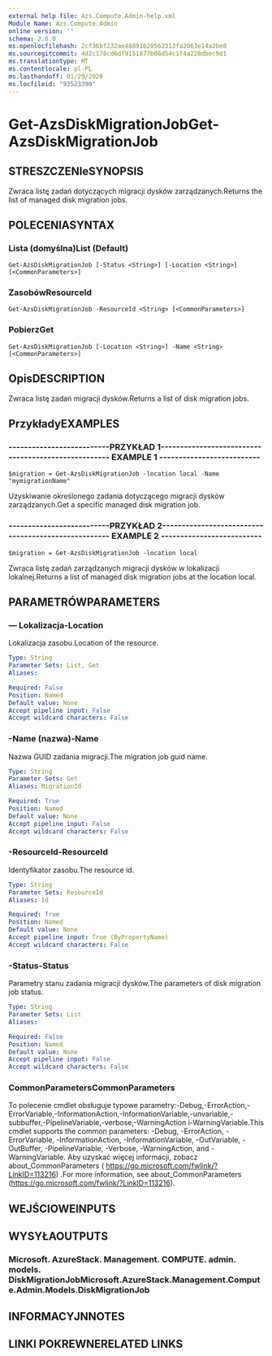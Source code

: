 ```yaml
---
external help file: Azs.Compute.Admin-help.xml
Module Name: Azs.Compute.Admin
online version: ''
schema: 2.0.0
ms.openlocfilehash: 2cf36bf232ae48891b28562313fa2063e14a2be8
ms.sourcegitcommit: 4d2c178cd6df9151877b08d54c1f4a228dbec9d1
ms.translationtype: MT
ms.contentlocale: pl-PL
ms.lasthandoff: 01/29/2020
ms.locfileid: "93523390"
---
```

# <span data-ttu-id="262d6-101">Get-AzsDiskMigrationJob</span><span class="sxs-lookup"><span data-stu-id="262d6-101">Get-AzsDiskMigrationJob</span></span>

## <span data-ttu-id="262d6-102">STRESZCZENIe</span><span class="sxs-lookup"><span data-stu-id="262d6-102">SYNOPSIS</span></span>
<span data-ttu-id="262d6-103">Zwraca listę zadań dotyczących migracji dysków zarządzanych.</span><span class="sxs-lookup"><span data-stu-id="262d6-103">Returns the list of managed disk migration jobs.</span></span>

## <span data-ttu-id="262d6-104">POLECENIA</span><span class="sxs-lookup"><span data-stu-id="262d6-104">SYNTAX</span></span>

### <span data-ttu-id="262d6-105">Lista (domyślna)</span><span class="sxs-lookup"><span data-stu-id="262d6-105">List (Default)</span></span>
```
Get-AzsDiskMigrationJob [-Status <String>] [-Location <String>] [<CommonParameters>]
```

### <span data-ttu-id="262d6-106">Zasobów</span><span class="sxs-lookup"><span data-stu-id="262d6-106">ResourceId</span></span>
```
Get-AzsDiskMigrationJob -ResourceId <String> [<CommonParameters>]
```

### <span data-ttu-id="262d6-107">Pobierz</span><span class="sxs-lookup"><span data-stu-id="262d6-107">Get</span></span>
```
Get-AzsDiskMigrationJob [-Location <String>] -Name <String> [<CommonParameters>]
```

## <span data-ttu-id="262d6-108">Opis</span><span class="sxs-lookup"><span data-stu-id="262d6-108">DESCRIPTION</span></span>
<span data-ttu-id="262d6-109">Zwraca listę zadań migracji dysków.</span><span class="sxs-lookup"><span data-stu-id="262d6-109">Returns a list of disk migration jobs.</span></span>

## <span data-ttu-id="262d6-110">Przykłady</span><span class="sxs-lookup"><span data-stu-id="262d6-110">EXAMPLES</span></span>

### <span data-ttu-id="262d6-111">--------------------------PRZYKŁAD 1--------------------------</span><span class="sxs-lookup"><span data-stu-id="262d6-111">-------------------------- EXAMPLE 1 --------------------------</span></span>
```
$migration = Get-AzsDiskMigrationJob -location local -Name "mymigrationName"
```

<span data-ttu-id="262d6-112">Uzyskiwanie określonego zadania dotyczącego migracji dysków zarządzanych.</span><span class="sxs-lookup"><span data-stu-id="262d6-112">Get a specific managed disk migration job.</span></span>

### <span data-ttu-id="262d6-113">--------------------------PRZYKŁAD 2--------------------------</span><span class="sxs-lookup"><span data-stu-id="262d6-113">-------------------------- EXAMPLE 2 --------------------------</span></span>
```
$migration = Get-AzsDiskMigrationJob -location local
```

<span data-ttu-id="262d6-114">Zwraca listę zadań zarządzanych migracji dysków w lokalizacji lokalnej.</span><span class="sxs-lookup"><span data-stu-id="262d6-114">Returns a list of managed disk migration jobs at the location local.</span></span>

## <span data-ttu-id="262d6-115">PARAMETRÓW</span><span class="sxs-lookup"><span data-stu-id="262d6-115">PARAMETERS</span></span>

### <span data-ttu-id="262d6-116">— Lokalizacja</span><span class="sxs-lookup"><span data-stu-id="262d6-116">-Location</span></span>
<span data-ttu-id="262d6-117">Lokalizacja zasobu.</span><span class="sxs-lookup"><span data-stu-id="262d6-117">Location of the resource.</span></span>

```yaml
Type: String
Parameter Sets: List, Get
Aliases: 

Required: False
Position: Named
Default value: None
Accept pipeline input: False
Accept wildcard characters: False
```

### <span data-ttu-id="262d6-118">-Name (nazwa)</span><span class="sxs-lookup"><span data-stu-id="262d6-118">-Name</span></span>
<span data-ttu-id="262d6-119">Nazwa GUID zadania migracji.</span><span class="sxs-lookup"><span data-stu-id="262d6-119">The migration job guid name.</span></span>

```yaml
Type: String
Parameter Sets: Get
Aliases: MigrationId

Required: True
Position: Named
Default value: None
Accept pipeline input: False
Accept wildcard characters: False
```

### <span data-ttu-id="262d6-120">-ResourceId</span><span class="sxs-lookup"><span data-stu-id="262d6-120">-ResourceId</span></span>
<span data-ttu-id="262d6-121">Identyfikator zasobu.</span><span class="sxs-lookup"><span data-stu-id="262d6-121">The resource id.</span></span>

```yaml
Type: String
Parameter Sets: ResourceId
Aliases: Id

Required: True
Position: Named
Default value: None
Accept pipeline input: True (ByPropertyName)
Accept wildcard characters: False
```

### <span data-ttu-id="262d6-122">-Status</span><span class="sxs-lookup"><span data-stu-id="262d6-122">-Status</span></span>
<span data-ttu-id="262d6-123">Parametry stanu zadania migracji dysków.</span><span class="sxs-lookup"><span data-stu-id="262d6-123">The parameters of disk migration job status.</span></span>

```yaml
Type: String
Parameter Sets: List
Aliases: 

Required: False
Position: Named
Default value: None
Accept pipeline input: False
Accept wildcard characters: False
```

### <span data-ttu-id="262d6-124">CommonParameters</span><span class="sxs-lookup"><span data-stu-id="262d6-124">CommonParameters</span></span>
<span data-ttu-id="262d6-125">To polecenie cmdlet obsługuje typowe parametry:-Debug,-ErrorAction,-ErrorVariable,-InformationAction,-InformationVariable,-unvariable,-subbuffer,-PipelineVariable,-verbose,-WarningAction i-WarningVariable.</span><span class="sxs-lookup"><span data-stu-id="262d6-125">This cmdlet supports the common parameters: -Debug, -ErrorAction, -ErrorVariable, -InformationAction, -InformationVariable, -OutVariable, -OutBuffer, -PipelineVariable, -Verbose, -WarningAction, and -WarningVariable.</span></span> <span data-ttu-id="262d6-126">Aby uzyskać więcej informacji, zobacz about_CommonParameters ( https://go.microsoft.com/fwlink/?LinkID=113216) .</span><span class="sxs-lookup"><span data-stu-id="262d6-126">For more information, see about_CommonParameters (https://go.microsoft.com/fwlink/?LinkID=113216).</span></span>

## <span data-ttu-id="262d6-127">WEJŚCIOWE</span><span class="sxs-lookup"><span data-stu-id="262d6-127">INPUTS</span></span>

## <span data-ttu-id="262d6-128">WYSYŁA</span><span class="sxs-lookup"><span data-stu-id="262d6-128">OUTPUTS</span></span>

### <span data-ttu-id="262d6-129">Microsoft. AzureStack. Management. COMPUTE. admin. models. DiskMigrationJob</span><span class="sxs-lookup"><span data-stu-id="262d6-129">Microsoft.AzureStack.Management.Compute.Admin.Models.DiskMigrationJob</span></span>

## <span data-ttu-id="262d6-130">INFORMACYJN</span><span class="sxs-lookup"><span data-stu-id="262d6-130">NOTES</span></span>

## <span data-ttu-id="262d6-131">LINKI POKREWNE</span><span class="sxs-lookup"><span data-stu-id="262d6-131">RELATED LINKS</span></span>

